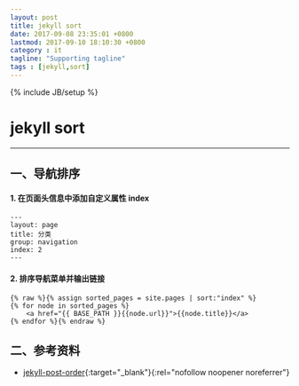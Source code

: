 ```yaml
---
layout: post
title: jekyll sort
date: 2017-09-08 23:35:01 +0800
lastmod: 2017-09-10 18:10:30 +0800
category : it
tagline: "Supporting tagline"
tags : [jekyll,sort]
---
```

{% include JB/setup %}
# jekyll sort
---
## 一、导航排序
#### 1. 在页面头信息中添加自定义属性 index  
```
---
layout: page
title: 分类
group: navigation
index: 2
---
```

#### 2. 排序导航菜单并输出链接  
```
{% raw %}{% assign sorted_pages = site.pages | sort:"index" %}
{% for node in sorted_pages %}
    <a href="{{ BASE_PATH }}{{node.url}}">{{node.title}}</a>
{% endfor %}{% endraw %}
```
<!-- more -->

## 二、参考资料
- [jekyll-post-order](http://stackoverflow.com/questions/26196559/jekyll-post-order){:target="_blank"}{:rel="nofollow noopener noreferrer"} 